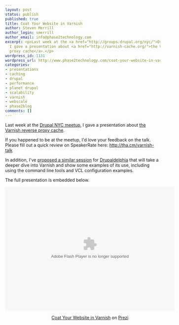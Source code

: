 ```yaml
---
layout: post
status: publish
published: true
title: Coat Your Website in Varnish
author: Steven Merrill
author_login: smerrill
author_email: info@phase2technology.com
excerpt: <p>Last week at the <a href="http://groups.drupal.org/nyc/">Drupal NYC meetup</a>,
  I gave a presentation about <a href="http://varnish-cache.org/">the Varnish reverse
  proxy cache</a>.</p>
wordpress_id: 1131
wordpress_url: http://www.phase2technology.com/coat-your-website-in-varnish/
categories:
- presentations
- caching
- drupal
- performance
- planet drupal
- scalability
- varnish
- webscale
- phase2blog
comments: []
---
```

<p>Last week at the <a href="http://groups.drupal.org/nyc/">Drupal NYC meetup</a>, I gave a presentation about <a href="http://varnish-cache.org/">the Varnish reverse proxy cache</a>.</p></p>

<!--more-->

<p><!--break--></p></p>
<p>If you happened to be at the meetup, I'd love your feedback on the talk. Please fill out a quick review on SpeakerRate here: <a href="http://tha.cm/varnish-talk" title="http://tha.cm/varnish-talk">http://tha.cm/varnish-talk</a></p></p>
<p>In addition, I've <a href="http://www.drupaldelphia.com/sessions/coat-your-website-varnish">proposed a similar session</a> for <a href="http://www.drupaldelphia.com/">Drupaldelphia</a> that will take a deeper dive into Varnish and show some examples of its use, including using the command line tools and VCL configuration examples.</p></p>
<p>The full presentation is embedded below.</p></p>
<div class="prezi-player">
<style type="text/css" media="screen">.prezi-player { width: 550px; } .prezi-player-links { text-align: center; }</style><object id="prezi_fiifbaoxj0za" name="prezi_fiifbaoxj0za" classid="clsid:D27CDB6E-AE6D-11cf-96B8-444553540000" width="550" height="400"><param name="movie" value="http://prezi.com/bin/preziloader.swf" /><param name="allowfullscreen" value="true" /><param name="allowscriptaccess" value="always" /><param name="bgcolor" value="#ffffff" /><param name="flashvars" value="prezi_id=fiifbaoxj0za&lock_to_path=1&color=ffffff&autoplay=no&autohide_ctrls=0" /><embed id="preziEmbed_fiifbaoxj0za" name="preziEmbed_fiifbaoxj0za" src="http://prezi.com/bin/preziloader.swf" type="application/x-shockwave-flash" allowfullscreen="true" allowscriptaccess="always" width="550" height="400" bgcolor="#ffffff" flashvars="prezi_id=fiifbaoxj0za&lock_to_path=1&color=ffffff&autoplay=no&autohide_ctrls=0"></embed></object>
<div class="prezi-player-links">
<p><a title="Why you should consider Varnish to make your Drupal website FAST." href="http://prezi.com/fiifbaoxj0za/coat-your-website-in-varnish/">Coat Your Website in Varnish</a> on <a href="http://prezi.com">Prezi</a></p><br />
</div><br />
</div></p>
